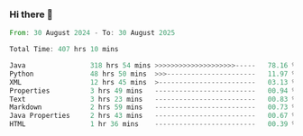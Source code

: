 ### Hi there 👋

<!--
**luoxuanzao/luoxuanzao** is a ✨ _special_ ✨ repository because its `README.md` (this file) appears on your GitHub profile.

Here are some ideas to get you started:

- 🔭 I’m currently working on ...
- 🌱 I’m currently learning ...
- 👯 I’m looking to collaborate on ...
- 🤔 I’m looking for help with ...
- 💬 Ask me about ...
- 📫 How to reach me: ...
- 😄 Pronouns: ...
- ⚡ Fun fact: ...
-->

<!--START_SECTION:waka-->

```rust
From: 30 August 2024 - To: 30 August 2025

Total Time: 407 hrs 10 mins

Java                318 hrs 54 mins >>>>>>>>>>>>>>>>>>>>-----   78.16 %
Python              48 hrs 50 mins  >>>----------------------   11.97 %
XML                 12 hrs 45 mins  >------------------------   03.13 %
Properties          3 hrs 49 mins   -------------------------   00.94 %
Text                3 hrs 23 mins   -------------------------   00.83 %
Markdown            2 hrs 59 mins   -------------------------   00.73 %
Java Properties     2 hrs 43 mins   -------------------------   00.67 %
HTML                1 hr 36 mins    -------------------------   00.39 %
```

<!--END_SECTION:waka-->